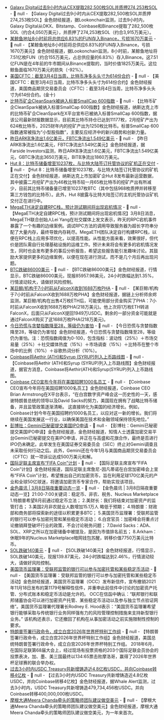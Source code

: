 - [Galaxy Digital过去9小时内从CEX提取282,500枚SOL并质押274,253枚SOL]() - 📰 null - 【Galaxy Digital过去9小时内从CEX提取282,500枚SOL并质押274,253枚SOL】金色财经报道，据Lookonchain监测，过去9小时内，Galaxy Digital从OKX、Bitstamp、Coinbase和Binance提取了282,500枚SOL（约合4,050万美元），并质押了274,253枚SOL（约合3,915万美元）。
- [某鲸鱼地址8小时前将总供应6.83%的FUN存入Binance，亏损1670万美元](https://x.com/lookonchain/status/1898192118423949337) - 📰 null - 【某鲸鱼地址8小时前将总供应6.83%的FUN存入Binance，亏损1670万美元】金色财经报道，据Lookonchain监测，8小时前，某鲸鱼地址将7.51亿枚FUN（约合155万美元，占总供应量的6.83%）存入Binance。这7.51亿FUN是在4年前的牛市期间从Binance提取的，当时价值1825万美元。这位鲸鱼面临1670万美元的损失（-92%）。
- [美国CFTC：截至3月4日当周，比特币净多头头寸为614份合约]() - 📰 null - 【美国CFTC：截至3月4日当周，比特币净多头头寸为614份合约】金色财经报道，美国商品期货交易委员会（CFTC）：截至3月4日当周，比特币净多头头寸为614份合约。(金十)
- [比特币矿企CleanSpark被纳入标普SmallCap 600指数](https://x.com/Rex_Finance/status/1898144525916553562) - 📰 null - 【比特币矿企CleanSpark被纳入标普SmallCap 600指数】金色财经报道，纳斯达克上市的比特币矿企CleanSpark在X平台宣布已被纳入标普SmallCap 600指数，据该公司最新财报数据显示，目前其比特币持仓已达到11177枚，2月挖矿产出为624枚比特币，2025财年内的挖矿产出为1250枚比特币。标普SmallCap 600指数通常被指为“小型股指数”，主要反应经济中的新兴趋势和创新力量。
- [昨日ARKB净流出1.6亿美元，FBTC净流出1.549亿美元](https://farside.co.uk/btc/) - 📰 null - 【昨日ARKB净流出1.6亿美元，FBTC净流出1.549亿美元】金色财经报道，据Farside Investors监测，昨日ARKB净流出1.6亿美元，FBTC净流出1.549亿美元，GBTC净流出3650万美元，BITB净流出1860万美元。
- [Hut 8：比特币储备增至10237枚，与比特大陆签订托管协议的矿机正在交付](https://hut8.com/2025/03/06/hut-8-operations-update-for-february-2025/) - 📰 null - 【Hut 8：比特币储备增至10237枚，与比特大陆签订托管协议的矿机正在交付】金色财经报道，纳斯达克上市加密矿企Hut 8发布最新运营数据，其中披露二月挖矿产出为46枚比特币较一月65枚比特币的挖矿产出有所减少，目前其比特币储备量已增至10237枚BTC（其中包括968枚质押并转移至第三方钱包的比特币）。此外，Hut 8披露与比特大陆签订的主机托管协议矿机交付正在进行中。
- [MegaETH决定自建RPC栈，预计测试期间将出现宕机情况](https://x.com/yangl1996/status/1898065295245558140) - 📰 null - 【MegaETH决定自建RPC栈，预计测试期间将出现宕机情况】3月8日消息，MegaETH联合创始人Lei Yang在社交媒体上发文表示，昨天的RPC宕机事件暴露了一个有趣的边缘案例。调试RPC方法的调用导致服务器为超长字符串分配了大量内存，最终导致内存耗尽。MegaETH团队决定自行构建RPC栈，以便在RPC栈上应用多项优化，以提高性能。从性能方面来看，效果很好，但代价是团队需自行处理基础设施的运维工作。预计未来将会有更多的宕机情况发生，同时也会发布更多的事后分析报告，希望这些报告能引发趣味讨论。其鼓励大家提供更多的边缘案例，以便在现在进行测试，而不是几个月后再出现问题。
- [BTC跌破86000美元]() - 📰 null - 【BTC跌破86000美元】金色财经报道，行情显示，BTC跌破86000美元，现报85957.98美元，24小时跌幅达到1.35%，行情波动较大，请做好风险控制。
- [某巨鲸/机构于7小时前从FalconX收到1688万枚PHA](https://x.com/EmberCN/status/1898178240642199658) - 📰 null - 【某巨鲸/机构于7小时前从FalconX收到1688万枚PHA】金色财经报道，据链上分析师余烬监测，某巨鲸/机构在出售4万枚ETH后，可能使用部分资金购买了PHA：7小时前从FalconX收到1688万枚PHA(218万美元)。他上次将1万枚ETH转进FalconX，后面只从FalconX提回1949万USDC。剩余的一部分资金可能就是通过FalconX购买了这1688万枚PHA(218万美元)。
- [今日恐慌与贪婪指数降至28，等级仍为害怕](https://alternative.me/crypto/fear-and-greed-index/#google_vignette) - 📰 null - 【今日恐慌与贪婪指数降至28，等级仍为害怕】金色财经报道，今日恐慌与贪婪指数降至28，等级仍为害怕。注：恐慌指数阈值为0-100，包含指标：波动性（25%）＋市场交易量（25%）＋社交媒体热度（15%）＋市场调查（15%）＋比特币在整个市场中的比例（10%）＋谷歌热词分析（10%）。
- [Coinbase将Aethir (ATH)和Syrup (SYRUP)列入上币路线图](https://x.com/CoinbaseAssets/status/1898164538677047607) - 📰 null - 【Coinbase将Aethir (ATH)和Syrup (SYRUP)列入上币路线图】金色财经报道，据官方消息，Coinbase将Aethir(ATH)和Syrup(SYRUP)列入上币路线图。
- [Coinbase CEO宣布今年将在美国招聘1000名员工](https://x.com/brian_armstrong/status/1898144106804920349) - 📰 null - 【Coinbase CEO宣布今年将在美国招聘1000名员工】金色财经报道，Coinbase CEO Brian Armstrong在X平台表示，“在白宫数字资产峰会这一历史性的一天，感谢特朗普总统的领导以及David Sacks的努力，美国现在拥有了战略比特币储备，并且监管政策逐渐清晰。 
这直接转化为美国的经济增长。例如，Coinbase计划今年在美国招聘约1000名员工，以应对这一新的增长。我们将继续在美国发展这一行业，以确保美国在技术和金融领域保持领先地位。”
- [彭博社：Gemini已秘密提交美国IPO申请](https://www.bloomberg.com/news/articles/2025-03-07/winklevoss-twins-gemini-is-said-to-file-confidentially-for-ipo) - 📰 null - 【彭博社：Gemini已秘密提交美国IPO申请】金色财经报道，金色财经报道，知情人士透露加密交易平台Gemini已秘密提交在美IPO申请，并正在与高盛和花旗合作，最终是否进行IPO仍未确定。此举发生在美国证券交易委员会（SEC）终止对Gemini调查且未采取任何行动之后。此外，Gemini还在今年1月与美国商品期货交易委员会（CFTC）就一项诉讼达成500万美元和解。
- [国际足联主席宣布“FIFA Coin”计划](https://x.com/BTCTN/status/1898151469171273949) - 📰 null - 【国际足联主席宣布“FIFA Coin”计划】金色财经报道，国际足联主席詹尼-因凡蒂诺在白宫加密峰会上宣布“FIFA Coin”计划，希望推出自己的加密货币，旨在利用足球170亿美元的产业和全球50亿球迷，将邀请加密货币专家合作，帮助实现该项目。
- [金色晨讯 | 3月8日隔夜重要动态一览]() - 📰 null - 【金色晨讯 | 3月8日隔夜重要动态一览】21:00-7:00关键词：稳定币、非农、税务、Nucleus Marketplace 
1.特朗普希望8月前通过稳定币立法； 
2.美财长：我们将结束对加密资产的监管打击； 
3.美国2月非农就业人数增加15.1万人 略低于预期； 
4.特朗普：财政部和商务部将探索新的途径以积累更多BTC； 
5.美国货币监理署：受联邦监管的银行可以参与加密托管和某些稳定币活动； 
6.白宫官员：加密峰会将重点讨论撤销拜登破坏行业的政策，不会讨论税务问题； 
7.David Sacks：ADA、SOL、XRP之所以在加密储备中被提及，是因为市值排名前五； 
8.Arkham：休眠9年的Nucleus Marketplace暗网钱包苏醒，转移价值7750万美元比特币。
- [SOL跌破140美元]() - 📰 null - 【SOL跌破140美元】金色财经报道，行情显示，SOL跌破140美元，现报139.87美元，24小时跌幅达到2.46%，行情波动较大，请做好风险控制。
- [美国货币监理署：受联邦监管的银行可以参与加密托管和某些稳定币活动](https://www.occ.gov/topics/charters-and-licensing/interpretations-and-actions/2025/int1183.pdf) - 📰 null - 【美国货币监理署：受联邦监管的银行可以参与加密托管和某些稳定币活动】金色财经报道，美国货币监理署（OCC）发布新信件，宣布撤销2021年11月18日发布的第1179号解释性信件，并重申此前信件中讨论的加密资产托管、分布式账本和稳定币活动是允许的。 
OCC在信函中确认：“联邦银行和联邦储蓄协会可以进行加密资产托管、某些稳定币活动以及参与独立节点验证网络”。美国货币监理署代理署长Rodney E. Hood表示：“美国货币监理署希望银行能够采取与传统银行业务同样强有力的风险管理控制措施来支持新型银行业务。” 
该机构还表示，它还撤回了机构在从事加密活动之前实施限制性控制的要求。
- [特朗普签署行政命令，成立白宫2026年世界杯特别工作组](https://news.sina.com.cn/w/2025-03-08/doc-inenwpiw9336338.shtml?cre=tianyi&mod=pchp&loc=28&r=0&rfunc=42&tj=cxvertical_pc_hp&tr=12) - 📰 null - 【特朗普签署行政命令，成立白宫2026年世界杯特别工作组】金色财经报道，美国总统特朗普签署行政命令，成立白宫2026年世界杯特别工作组。 
2018年6月，在国际足联第68届大会上，经过现场有投票资格的203个国际足联会员协会的投票表决，加、墨、美三国最终以134:65票击败摩洛哥，赢得了2026年世界杯足球赛的联合举办权。
- [过去3小时内USDC Treasury共新增铸造近4.8亿枚USDC，并向Coinbase转移4亿枚](https://x.com/whale_alert/status/1898118957820682272) - 📰 null - 【过去3小时内USDC Treasury共新增铸造近4.8亿枚USDC，并向Coinbase转移4亿枚】金色财经报道，据Whale Alert监测，过去3小时内，USDC Treasury共新增铸造479,734,456枚USDC。并向Coinbase转移400,000,000枚USDC。
- [摩根大通Meera Chanda牵头的策略师团队建议做空美元](https://finance.sina.com.cn/7x24/2025-03-08/doc-inenwtru9212353.shtml) - 📰 null - 【摩根大通Meera Chanda牵头的策略师团队建议做空美元】金色财经报道，摩根大通Meera Chanda牵头的策略师团队建议做空美元，为一年来首次。
